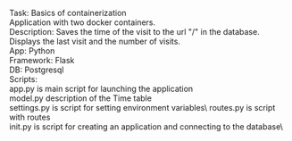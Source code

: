 Task: Basics of containerization\
Application with two docker containers.\
Description: Saves the time of the visit to the url "/" in the database. Displays the last visit and the number of visits.\
App: Python\
Framework: Flask\
DB: Postgresql\
Scripts: \
app.py is main script for launching the application\
model.py description of the Time table\
settings.py is script for setting environment variables\ 
routes.py is script with routes\
init.py is script for creating an application and connecting to the database\
 
